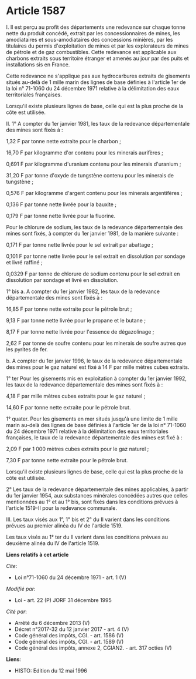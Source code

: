 # Article 1587

I. Il est perçu au profit des départements une redevance sur chaque tonne nette du produit concédé, extrait par les
concessionnaires de mines, les amodiataires et sous-amodiataires des concessions minières, par les titulaires du permis
d'exploitation de mines et par les explorateurs de mines de pétrole et de gaz combustibles. Cette redevance est applicable
aux charbons extraits sous territoire étranger et amenés au jour par des puits et installations sis en France.

Cette redevance ne s'applique pas aux hydrocarbures extraits de gisements situés au-delà de 1 mille marin des lignes de base
définies à l'article 1er de la loi n° 71-1060 du 24 décembre 1971 relative à la délimitation des eaux territoriales
françaises.

Lorsqu'il existe plusieurs lignes de base, celle qui est la plus proche de la côte est utilisée.

II. 1° A compter du 1er janvier 1981, les taux de la redevance départementale des mines sont fixés à :

1,32 F par tonne nette extraite pour le charbon ;

16,70 F par kilogramme d'or contenu pour les minerais aurifères ;

0,691 F par kilogramme d'uranium contenu pour les minerais d'uranium ;

31,20 F par tonne d'oxyde de tungstène contenu pour les minerais de tungstène ;

0,576 F par kilogramme d'argent contenu pour les minerais argentifères ;

0,136 F par tonne nette livrée pour la bauxite ;

0,179 F par tonne nette livrée pour la fluorine.

Pour le chlorure de sodium, les taux de la redevance départementale des mines sont fixés, à compter du 1er janvier 1981, de
la manière suivante :

0,171 F par tonne nette livrée pour le sel extrait par abattage ;

0,101 F par tonne nette livrée pour le sel extrait en dissolution par sondage et livré raffiné ;

0,0329 F par tonne de chlorure de sodium contenu pour le sel extrait en dissolution par sondage et livré en dissolution.

1° bis a. A compter du 1er janvier 1982, les taux de la redevance départementale des mines sont fixés à :

16,85 F par tonne nette extraite pour le pétrole brut ;

9,13 F par tonne nette livrée pour le propane et le butane ;

8,17 F par tonne nette livrée pour l'essence de dégazolinage ;

2,62 F par tonne de soufre contenu pour les minerais de soufre autres que les pyrites de fer.

b. A compter du 1er janvier 1996, le taux de la redevance départementale des mines pour le gaz naturel est fixé à 14 F par
mille mètres cubes extraits.

1° ter Pour les gisements mis en exploitation à compter du 1er janvier 1992, les taux de la redevance départementale des
mines sont fixés à :

4,18 F par mille mètres cubes extraits pour le gaz naturel ;

14,60 F par tonne nette extraite pour le pétrole brut.

1° quater. Pour les gisements en mer situés jusqu'à une limite de 1 mille marin au-delà des lignes de base définies à
l'article 1er de la loi n° 71-1060 du 24 décembre 1971 relative à la délimitation des eaux territoriales françaises, le taux
de la redevance départementale des mines est fixé à :

2,09 F par 1 000 mètres cubes extraits pour le gaz naturel ;

7,30 F par tonne nette extraite pour le pétrole brut.

Lorsqu'il existe plusieurs lignes de base, celle qui est la plus proche de la côte est utilisée.

2° Les taux de la redevance départementale des mines applicables, à partir du 1er janvier 1954, aux substances minérales
concédées autres que celles mentionnées au 1° et au 1° bis, sont fixés dans les conditions prévues à l'article 1519-II pour
la redevance communale.

III. Les taux visés aux 1°, 1° bis et 2° du II varient dans les conditions prévues au premier alinéa du IV de l'article 1519.

Les taux visés au 1° ter du II varient dans les conditions prévues au deuxième alinéa du IV de l'article 1519.

**Liens relatifs à cet article**

_Cite_:

  - Loi n°71-1060 du 24 décembre 1971 - art. 1 (V)

_Modifié par_:

  - Loi - art. 22 (P) JORF 31 décembre 1995

_Cité par_:

  - Arrêté du 6 décembre 2013 (V)
  - Décret n°2017-32 du 12 janvier 2017 - art. 4 (V)
  - Code général des impôts, CGI. - art. 1586 (V)
  - Code général des impôts, CGI. - art. 1589 (V)
  - Code général des impôts, annexe 2, CGIAN2. - art. 317 octies (V)

**Liens**:

  - HISTO: Edition du 12 mai 1996
